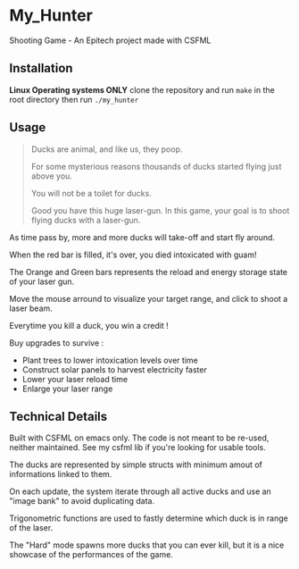# My_Hunter
Shooting Game - An Epitech project made with CSFML


## Installation
**Linux Operating systems ONLY**
clone the repository and run `make` in the root directory
then run `./my_hunter`

## Usage

> Ducks are animal, and like us, they poop.
> 
> For some mysterious reasons thousands of ducks started flying just above you.
> 
> You will not be a toilet for ducks.
> 
> Good you have this huge laser-gun.
In this game, your goal is to shoot flying ducks with a laser-gun.

As time pass by, more and more ducks will take-off and start fly around.

When the red bar is filled, it's over, you died intoxicated with guam!

The Orange and Green bars represents the reload and energy storage state of your laser gun.

Move the mouse arround to visualize your target range, and click to shoot a laser beam.

Everytime you kill a duck, you win a credit !

Buy upgrades to survive :
- Plant trees to lower intoxication levels over time
- Construct solar panels to harvest electricity faster
- Lower your laser reload time
- Enlarge your laser range

## Technical Details

Built with CSFML on emacs only. The code is not meant to be re-used, neither maintained. See my csfml lib if you're looking for usable tools.

The ducks are represented by simple structs with minimum amout of informations linked to them.

On each update, the system iterate through all active ducks and use an "image bank" to avoid duplicating data.

Trigonometric functions are used to fastly determine which duck is in range of the laser.

The "Hard" mode spawns more ducks that you can ever kill, but it is a nice showcase of the performances of the game.
